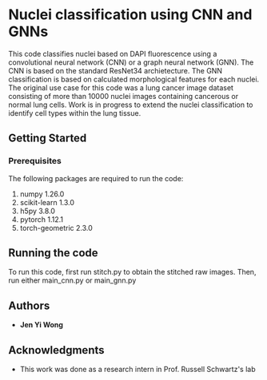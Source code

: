 # Nuclei classification using CNN and GNNs

This code classifies nuclei based on DAPI fluorescence using a convolutional neural network (CNN) or a graph neural network (GNN). The CNN is based on the standard ResNet34 archietecture. The GNN classification is based on calculated morphological features for each nuclei. The original use case for this code was a lung cancer image dataset consisting of more than 10000 nuclei images containing cancerous or normal lung cells. Work is in progress to extend the nuclei classification to identify cell types within the lung tissue.

## Getting Started

### Prerequisites
The following packages are required to run the code:
1. numpy 1.26.0
2. scikit-learn 1.3.0
3. h5py 3.8.0
4. pytorch 1.12.1
5. torch-geometric 2.3.0

## Running the code

To run this code, first run stitch.py to obtain the stitched raw images. Then, run either main_cnn.py or main_gnn.py

## Authors

* **Jen Yi Wong**

## Acknowledgments

* This work was done as a research intern in Prof. Russell Schwartz's lab
